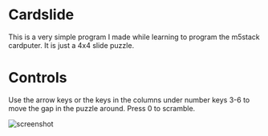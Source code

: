 # Cardslide

This is a very simple program I made while learning to program the m5stack cardputer. It is just a 4x4 slide puzzle.

# Controls

Use the arrow keys or the keys in the columns under number keys 3-6 to move the gap in the puzzle around. Press 0 to scramble.

![screenshot](https://imgur.com/a/rhfBnXI)
